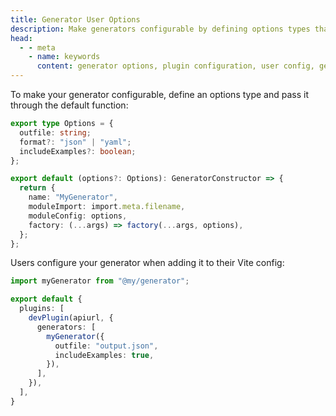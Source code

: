 ```yaml
---
title: Generator User Options
description: Make generators configurable by defining options types that users can pass through Vite config for custom output paths, formats, and behavior.
head:
  - - meta
    - name: keywords
      content: generator options, plugin configuration, user config, generator settings, configurable generators, vite config
---
```


To make your generator configurable, define an options type
and pass it through the default function:

```ts
export type Options = {
  outfile: string;
  format?: "json" | "yaml";
  includeExamples?: boolean;
};

export default (options?: Options): GeneratorConstructor => {
  return {
    name: "MyGenerator",
    moduleImport: import.meta.filename,
    moduleConfig: options,
    factory: (...args) => factory(...args, options),
  };
};
```

Users configure your generator when adding it to their Vite config:

```ts
import myGenerator from "@my/generator";

export default {
  plugins: [
    devPlugin(apiurl, {
      generators: [
        myGenerator({
          outfile: "output.json",
          includeExamples: true,
        }),
      ],
    }),
  ],
}
```

